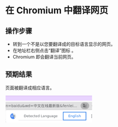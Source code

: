 # 在 Chromium 中翻译网页

## 操作步骤

- 转到一个不是以您要翻译成的目标语言显示的网页。
- 在地址栏右侧点击“翻译”图标 。
- Chromium 即会翻译当前网页。

## 预期结果

页面被翻译成相应语言。

![在Chromium中翻译网页-1](./img/在Chromium中翻译网页-1.png)
